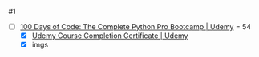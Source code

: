#1 
- [ ] [100 Days of Code: The Complete Python Pro Bootcamp | Udemy](https://www.udemy.com/course/100-days-of-code/?couponCode=KEEPLEARNING) = 54
	- [x] [Udemy Course Completion Certificate | Udemy](https://www.udemy.com/certificate/UC-b124bb3d-bd47-4fe8-be29-873adfe4e2f1/)
	- [x] imgs